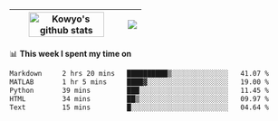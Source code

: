 | <a href="https://github.com/anuraghazra/github-readme-stats"><img width="85%" src="https://github-readme-stats.vercel.app/api?username=kowyo&show_icons=true&hide_border=true&theme=transparent" alt="Kowyo's github stats" /></a> | <a href="https://github.com/anuraghazra/github-readme-stats"><img align="center" src="https://github-readme-stats.vercel.app/api/top-langs/?username=kowyo&exclude_repo=Engineering-Competition-Robot,mobile-robot&hide=c,assembly,shaderlab,hlsl,mathematica,cmake&layout=compact&hide_border=true&theme=transparent" /></a> |
| ------------- | ------------- |

📊 **This week I spent my time on**
<!--START_SECTION:waka-->

```txt
Markdown     2 hrs 20 mins   ██████████▒░░░░░░░░░░░░░░   41.07 %
MATLAB       1 hr 5 mins     ████▓░░░░░░░░░░░░░░░░░░░░   19.00 %
Python       39 mins         ███░░░░░░░░░░░░░░░░░░░░░░   11.45 %
HTML         34 mins         ██▒░░░░░░░░░░░░░░░░░░░░░░   09.97 %
Text         15 mins         █░░░░░░░░░░░░░░░░░░░░░░░░   04.64 %
```

<!--END_SECTION:waka-->
